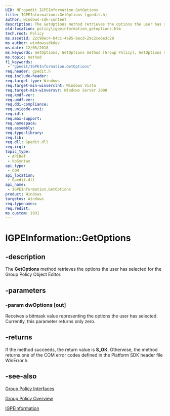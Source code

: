 ```yaml
---
UID: NF:gpedit.IGPEInformation.GetOptions
title: IGPEInformation::GetOptions (gpedit.h)
author: windows-sdk-content
description: The GetOptions method retrieves the options the user has selected for the Group Policy Object Editor.
old-location: policy\igpeinformation_getoptions.htm
tech.root: Policy
ms.assetid: 22c90ec4-b4cc-4a95-becd-29c2ce6e3c29
ms.author: windowssdkdev
ms.date: 12/05/2018
ms.keywords: GetOptions, GetOptions method [Group Policy], GetOptions method [Group Policy],IGPEInformation interface, IGPEInformation interface [Group Policy],GetOptions method, IGPEInformation.GetOptions, IGPEInformation::GetOptions, _win32_igpeinformation_getoptions, gpedit/IGPEInformation::GetOptions, policy.igpeinformation_getoptions
ms.topic: method
f1_keywords: 
 - "gpedit/IGPEInformation.GetOptions"
req.header: gpedit.h
req.include-header: 
req.target-type: Windows
req.target-min-winverclnt: Windows Vista
req.target-min-winversvr: Windows Server 2008
req.kmdf-ver: 
req.umdf-ver: 
req.ddi-compliance: 
req.unicode-ansi: 
req.idl: 
req.max-support: 
req.namespace: 
req.assembly: 
req.type-library: 
req.lib: 
req.dll: Gpedit.dll
req.irql: 
topic_type:
 - APIRef
 - kbSyntax
api_type:
 - COM
api_location:
 - Gpedit.dll
api_name:
 - IGPEInformation.GetOptions
product: Windows
targetos: Windows
req.typenames: 
req.redist: 
ms.custom: 19H1
---
```


# IGPEInformation::GetOptions


## -description


The
    <b>GetOptions</b> method retrieves the options the user has selected for the Group Policy Object Editor.


## -parameters




### -param dwOptions [out]

Receives a bitmask value representing the options the user has selected. Currently, this parameter returns only zero.


## -returns



If the method succeeds, the return value is <b>S_OK</b>. Otherwise, the method returns one of the COM error codes defined in the Platform SDK header file WinError.h.




## -see-also




<a href="https://docs.microsoft.com/previous-versions/windows/desktop/Policy/group-policy-interfaces">Group Policy
    Interfaces</a>



<a href="https://docs.microsoft.com/previous-versions/windows/desktop/Policy/about-group-policy">Group Policy
    Overview</a>



<a href="https://docs.microsoft.com/previous-versions/windows/desktop/api/gpedit/nn-gpedit-igpeinformation">IGPEInformation</a>
 

 


